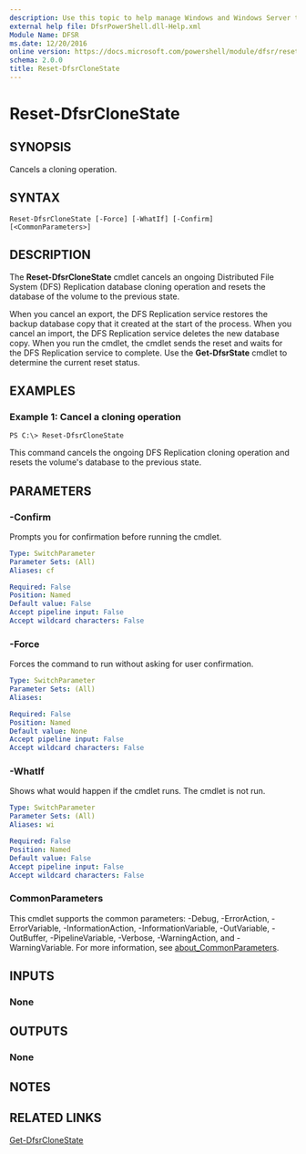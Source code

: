 ```yaml
---
description: Use this topic to help manage Windows and Windows Server technologies with Windows PowerShell.
external help file: DfsrPowerShell.dll-Help.xml
Module Name: DFSR
ms.date: 12/20/2016
online version: https://docs.microsoft.com/powershell/module/dfsr/reset-dfsrclonestate?view=windowsserver2022-ps&wt.mc_id=ps-gethelp
schema: 2.0.0
title: Reset-DfsrCloneState
---
```


# Reset-DfsrCloneState

## SYNOPSIS
Cancels a cloning operation.

## SYNTAX

```
Reset-DfsrCloneState [-Force] [-WhatIf] [-Confirm] [<CommonParameters>]
```

## DESCRIPTION
The **Reset-DfsrCloneState** cmdlet cancels an ongoing Distributed File System (DFS) Replication database cloning operation and resets the database of the volume to the previous state.

When you cancel an export, the DFS Replication service restores the backup database copy that it created at the start of the process.
When you cancel an import, the DFS Replication service deletes the new database copy.
When you run the cmdlet, the cmdlet sends the reset and waits for the DFS Replication service to complete.
Use the **Get-DfsrState** cmdlet to determine the current reset status.

## EXAMPLES

### Example 1: Cancel a cloning operation
```
PS C:\> Reset-DfsrCloneState
```

This command cancels the ongoing DFS Replication cloning operation and resets the volume's database to the previous state.

## PARAMETERS

### -Confirm
Prompts you for confirmation before running the cmdlet.

```yaml
Type: SwitchParameter
Parameter Sets: (All)
Aliases: cf

Required: False
Position: Named
Default value: False
Accept pipeline input: False
Accept wildcard characters: False
```

### -Force
Forces the command to run without asking for user confirmation.

```yaml
Type: SwitchParameter
Parameter Sets: (All)
Aliases: 

Required: False
Position: Named
Default value: None
Accept pipeline input: False
Accept wildcard characters: False
```

### -WhatIf
Shows what would happen if the cmdlet runs.
The cmdlet is not run.

```yaml
Type: SwitchParameter
Parameter Sets: (All)
Aliases: wi

Required: False
Position: Named
Default value: False
Accept pipeline input: False
Accept wildcard characters: False
```

### CommonParameters
This cmdlet supports the common parameters: -Debug, -ErrorAction, -ErrorVariable, -InformationAction, -InformationVariable, -OutVariable, -OutBuffer, -PipelineVariable, -Verbose, -WarningAction, and -WarningVariable. For more information, see [about_CommonParameters](https://go.microsoft.com/fwlink/?LinkID=113216).

## INPUTS

### None

## OUTPUTS

### None

## NOTES

## RELATED LINKS

[Get-DfsrCloneState](./Get-DfsrCloneState.md)

